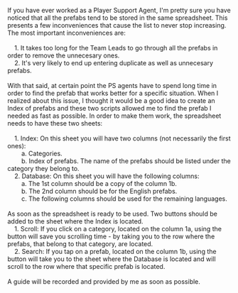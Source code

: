 If you have ever worked as a Player Support Agent, I'm pretty sure you have noticed that all the prefabs tend to be stored in the same spreadsheet. This presents a few inconveniences that cause the list to never stop increasing. The most important inconveniences are:
 <br /> <br />
&nbsp;&nbsp;&nbsp;&nbsp;1. It takes too long for the Team Leads to go through all the prefabs in order to remove the unnecesary ones.<br />
&nbsp;&nbsp;&nbsp;&nbsp;2. It's very likely to end up entering duplicate as well as unnecesary prefabs. 
 <br /> <br />
With that said, at certain point the PS agents have to spend long time in order to find the prefab that works better for a specific situation. When I realized about this issue, I thought it would be a good idea to create an Index of prefabs and these two scripts allowed me to find the prefab I needed as fast as possible. In order to make them work, the spreadsheet needs to have these two sheets:
 <br /> <br />
&nbsp;&nbsp;&nbsp;&nbsp;1. Index: On this sheet you will have two columns (not necessarily the first ones):<br />
  &nbsp;&nbsp;&nbsp;&nbsp;&nbsp;&nbsp;&nbsp;&nbsp;a. Categories.<br />
  &nbsp;&nbsp;&nbsp;&nbsp;&nbsp;&nbsp;&nbsp;&nbsp;b. Index of prefabs. The name of the prefabs should be listed under the category they belong to. <br />
&nbsp;&nbsp;&nbsp;&nbsp;2. Database: On this sheet you will have the following columns:<br />
  &nbsp;&nbsp;&nbsp;&nbsp;&nbsp;&nbsp;&nbsp;&nbsp;a. The 1st column should be a copy of the column 1b.<br />
  &nbsp;&nbsp;&nbsp;&nbsp;&nbsp;&nbsp;&nbsp;&nbsp;b. The 2nd column should be for the English prefabs.<br />
  &nbsp;&nbsp;&nbsp;&nbsp;&nbsp;&nbsp;&nbsp;&nbsp;c. The following columns should be used for the remaining languages. 
   <br /> <br />
As soon as the spreadsheet is ready to be used. Two buttons should be added to the sheet where the Index is located. <br />
  &nbsp;&nbsp;&nbsp;&nbsp;1. Scroll: If you click on a category, located on the column 1a, using the button will save you scrolling time - by taking you to the row where the prefabs, that belong to that category, are located. <br />
  &nbsp;&nbsp;&nbsp;&nbsp;2. Search: If you tap on a prefab, located on the column 1b, using the button will take you to the sheet where the Database is located and will scroll to the row where that specific prefab is located. 
   <br /> <br />
A guide will be recorded and provided by me as soon as possible. 
